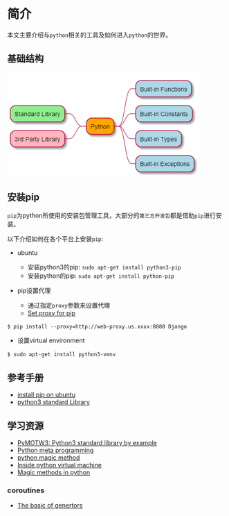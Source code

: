 # 简介

本文主要介绍与`python`相关的工具及如何进入`python`的世界。

## 基础结构

![PythonOverview](./asset/pythonOverview.PNG)

## 安装pip

`pip`为python所使用的安装包管理工具，大部分的`第三方开发包`都是借助`pip`进行安装。

以下介绍如何在各个平台上安装`pip`:

* ubuntu
    * 安装python3的pip: `sudo apt-get install python3-pip`
    * 安装python的pip: `sudo apt-get install python-pip`
    
* pip设置代理
    * 通过指定`proxy`参数来设置代理
    * [Set proxy for pip](https://leifengblog.net/blog/how-to-use-pip-behind-a-proxy/)
   
```shell
$ pip install --proxy=http://web-proxy.us.xxxx:8080 Django
```
     
* 设置virtual environment

```sh
$ sudo apt-get install python3-venv
```

## 参考手册

* [install pip on ubuntu](https://linuxize.com/post/how-to-install-pip-on-ubuntu-18.04/)
* [python3 standard Library](https://pymotw.com/3/index.html)

## 学习资源

* [PyMOTW3: Python3 standard library by example](https://pymotw.com/3/index.html)
* [Python meta programming](https://medium.com/fintechexplained/advanced-python-metaprogramming-980da1be0c7d)
* [python magic method](https://medium.com/fintechexplained/advanced-python-what-are-magic-methods-d21891cf9a08)
* [Inside python virtual machine](https://leanpub.com/insidethepythonvirtualmachine/read)
* [Magic methods in python](https://rszalski.github.io/magicmethods/)

### coroutines

* [The basic of genertors](https://realpython.com/introduction-to-python-generators/)
